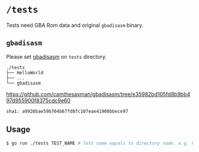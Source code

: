 # `/tests`

Tests need GBA Rom data and original `gbadisasm` binary.

## `gbadisasm`

Please set [gbadisasm](https://github.com/camthesaxman/gbadisasm/tree/e35982bd105fd8b9bb497d955900f8375cdc9e60) on `tests` directory.

```
./tests
├── HelloWorld
├── ...
└── gbadisasm
```

https://github.com/camthesaxman/gbadisasm/tree/e35982bd105fd8b9bb497d955900f8375cdc9e60

`sha1: a9926bae59b704b67fd8fc107eae41908bbece97`

## Usage

```sh
$ go run ./tests TEST_NAME # Test name equals to directory name. e.g. RockmanZero3
```
